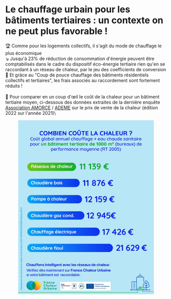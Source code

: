 # Le chauffage urbain pour les bâtiments tertiaires : un contexte on ne peut plus favorable !

🏆 Comme pour les logements collectifs, il s'agit du mode de chauffage le plus économique\
↘ Jusqu'à 23% de réduction de consommation d'énergie peuvent être comptabilisés dans le cadre du dispositif éco-énergie tertiaire rien qu'en se raccordant à un réseau de chaleur, par le jeu des coefficients de conversion\
💸 Et grâce au "Coup de pouce chauffage des bâtiments résidentiels collectifs et tertiaires", les frais associés au raccordement sont fortement réduits !\
\
🔎 Pour comparer en un coup d'œil le coût de la chaleur pour un bâtiment tertiaire moyen, ci-dessous des données extraites de la dernière enquête [Association AMORCE](https://www.linkedin.com/company/association-amorce/) / [ADEME](https://www.linkedin.com/company/ademe/) sur le prix de vente de la chaleur (édition 2022 sur l'année 2021)\


<figure><img src=".gitbook/assets/image (3).png" alt=""><figcaption></figcaption></figure>
